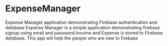 # ExpenseManager
Expense Manager application demonstrating Firebase authentication and database
Expense Manager is a simple application demonstrating firebase signup using email and password.Income and Expense is stored to Firebase database.
This app will help the people who are new to firebase
